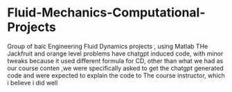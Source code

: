 # Fluid-Mechanics-Computational-Projects
Group of baic Engineering Fluid Dynamics  projects , using Matlab 
THe Jackfruit and orange level problems have chatgpt induced code, with minor tweaks because it used different formula for CD, other than what we had as our course conten ,we were specifically asked to get the chatgpt generated code and were expected to explain the code to The course instructor, which i believe i did well 
